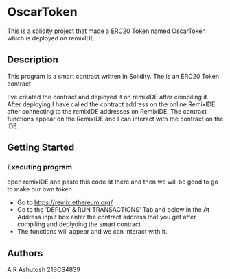# OscarToken

This is a solidity project that made a ERC20 Token named OscarToken which is deployed on remixIDE.
## Description

This program is a smart contract written in Solidity. The is an ERC20 Token contract

I've created the contract and deployed it on remixIDE after compiling it. After deploying I have called the contract address on the online RemixIDE after connecting to the remixIDE addresses on RemixIDE. The contract functions appear on the RemixIDE and I can interact with the contract on the IDE.

## Getting Started

### Executing program

open remixIDE and paste this code at there and then we will be good to go to make our own token.

- Go to https://remix.ethereum.org/
- Go to the 'DEPLOY & RUN TRANSACTIONS' Tab and below in the At Address input box enter the contract address that you get after compiling and deplyoing the smart contract
- The functions will appear and we can interact with it.
  


## Authors

A R Ashutosh 21BCS4839
